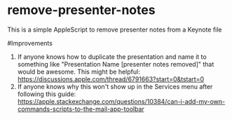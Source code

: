 # remove-presenter-notes
This is a simple AppleScript to remove presenter notes from a Keynote file

#Improvements
1. If anyone knows how to duplicate the presentation and name it to something like "Presentation Name [presenter notes removed]" that would be awesome. This might be helpful: https://discussions.apple.com/thread/6791663?start=0&tstart=0
2. If anyone knows why this won't show up in the Services menu after following this guide: https://apple.stackexchange.com/questions/10384/can-i-add-my-own-commands-scripts-to-the-mail-app-toolbar 
